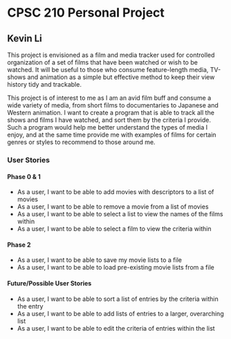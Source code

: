# CPSC 210 Personal Project

## Kevin Li

This project is envisioned as a film and media tracker used for 
controlled organization of a set of films that have been watched or wish to be watched. It will be useful to those who
consume feature-length
media, TV-shows and animation as a simple but effective method to keep their view history tidy and trackable.

This project is of interest to me as I am an avid film buff and consume a wide variety of media, 
from short films to documentaries to Japanese and Western animation. I want to create a program
that is able to track all the shows and films I have watched, and sort them by the criteria I provide. Such a
program would help me better understand the types of media I enjoy, and at the same time provide me with examples
of films for certain genres or styles to recommend to those around me.

### User Stories
#### Phase 0 & 1
- As a user, I want to be able to add movies with descriptors to a list of movies
- As a user, I want to be able to remove a movie from a list of movies
- As a user, I want to be able to select a list to view the names of the films within
- As a user, I want to be able to select a film to view the criteria within

#### Phase 2
- As a user, I want to be able to save my movie lists to a file
- As a user, I want to be able to load pre-existing movie lists from a file

#### Future/Possible User Stories
- As a user, I want to be able to sort a list of entries by the criteria within the entry
- As a user, I want to be able to add lists of entries to a larger, overarching list
- As a user, I want to be able to edit the criteria of entries within the list